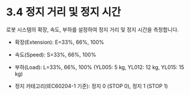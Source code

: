 # 3.4 정지 거리 및 정지 시간

로봇 시스템의 확장, 속도, 부하를 설정하여 정지 거리 및 정지 시간을 측정합니다.

* 확장\(Extension\): E=33%, 66%, 100%

* 속도\(Speed\): S=33%, 66%, 100%

* 부하\(Load\): L=33%, 66%, 100% \(YL005: 5 kg, YL012: 12 kg, YL015: 15 kg\)

* 정지 카테고리\(IEC60204-1 기준\): 정지 0 \(STOP 0\), 정지 1 \(STOP 1\)

